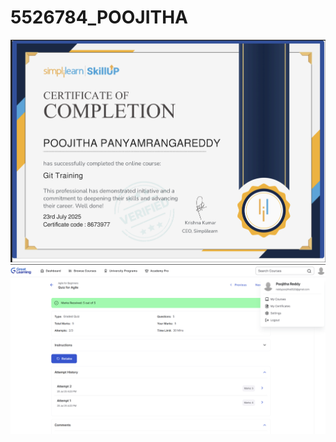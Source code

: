 # 5526784_POOJITHA
![Alt text](https://github.com/Panyamrangareddygaripoojitha/5526784_POOJITHA/blob/f6e7b52b0cac8df1c2448fa581e8ba1c8659f30c/Git/Certificates/Simplilearn.png)
![Alt text](https://github.com/Panyamrangareddygaripoojitha/5526784_POOJITHA/blob/f6e7b52b0cac8df1c2448fa581e8ba1c8659f30c/SDLC/Great%20learning(AGILE)/GREAT%20LEARNING(AGILE).png)